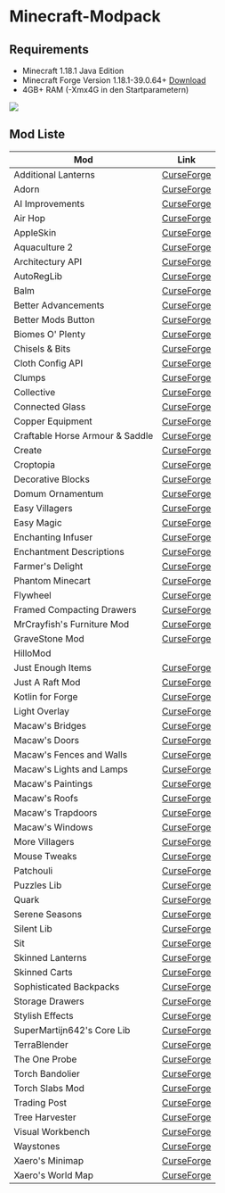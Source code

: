 # Minecraft-Modpack

## Requirements

- Minecraft 1.18.1 Java Edition
- Minecraft Forge Version 1.18.1-39.0.64+ [Download](https://files.minecraftforge.net/net/minecraftforge/forge/index_1.18.1.html)
- 4GB+ RAM (-Xmx4G in den Startparametern)

![](https://hillogames.de/mc-req-gb.PNG)

## Mod Liste

| Mod                             | Link                                                                                 |
| ------------------------------- | ------------------------------------------------------------------------------------ |
| Additional Lanterns             | [CurseForge](https://www.curseforge.com/minecraft/mc-mods/additional-lanterns)       |
| Adorn                           | [CurseForge](https://www.curseforge.com/minecraft/mc-mods/adorn-for-forge)           |
| AI Improvements                 | [CurseForge](https://www.curseforge.com/minecraft/mc-mods/ai-improvements)           |
| Air Hop                         | [CurseForge](https://www.curseforge.com/minecraft/mc-mods/air-hop)                   |
| AppleSkin                       | [CurseForge](https://www.curseforge.com/minecraft/mc-mods/appleskin)                 |
| Aquaculture 2                   | [CurseForge](https://www.curseforge.com/minecraft/mc-mods/aquaculture)               |
| Architectury API                | [CurseForge](https://www.curseforge.com/minecraft/mc-mods/architectury-forge)        |
| AutoRegLib                      | [CurseForge](https://www.curseforge.com/minecraft/mc-mods/autoreglib)                |
| Balm                            | [CurseForge](https://www.curseforge.com/minecraft/mc-mods/balm)                      |
| Better Advancements             | [CurseForge](https://www.curseforge.com/minecraft/mc-mods/better-advancements)       |
| Better Mods Button              | [CurseForge](https://www.curseforge.com/minecraft/mc-mods/better-mods-button)        |
| Biomes O' Plenty                | [CurseForge](https://www.curseforge.com/minecraft/mc-mods/biomes-o-plenty)           |
| Chisels & Bits                  | [CurseForge](https://www.curseforge.com/minecraft/mc-mods/chisels-bits)              |
| Cloth Config API                | [CurseForge](https://www.curseforge.com/minecraft/mc-mods/cloth-config-forge)        |
| Clumps                          | [CurseForge](https://www.curseforge.com/minecraft/mc-mods/clumps)                    |
| Collective                      | [CurseForge](https://www.curseforge.com/minecraft/mc-mods/collective)                |
| Connected Glass                 | [CurseForge](https://www.curseforge.com/minecraft/mc-mods/connected-glass)           |
| Copper Equipment                | [CurseForge](https://www.curseforge.com/minecraft/mc-mods/copper-equipment-forge)    |
| Craftable Horse Armour & Saddle | [CurseForge](https://www.curseforge.com/minecraft/mc-mods/cha-s)                     |
| Create                          | [CurseForge](https://www.curseforge.com/minecraft/mc-mods/create)                    |
| Croptopia                       | [CurseForge](https://www.curseforge.com/minecraft/mc-mods/croptopia-fabric)          |
| Decorative Blocks               | [CurseForge](https://www.curseforge.com/minecraft/mc-mods/decorative-blocks)         |
| Domum Ornamentum                | [CurseForge](https://www.curseforge.com/minecraft/mc-mods/domum-ornamentum)          |
| Easy Villagers                  | [CurseForge](https://www.curseforge.com/minecraft/mc-mods/easy-villagers)            |
| Easy Magic                      | [CurseForge](https://www.curseforge.com/minecraft/mc-mods/easy-magic)                |
| Enchanting Infuser              | [CurseForge](https://www.curseforge.com/minecraft/mc-mods/enchanting-infuser-forge)  |
| Enchantment Descriptions        | [CurseForge](https://www.curseforge.com/minecraft/mc-mods/enchantment-descriptions)  |
| Farmer's Delight                | [CurseForge](https://www.curseforge.com/minecraft/mc-mods/farmers-delight)           |
| Phantom Minecart                | [CurseForge](https://www.curseforge.com/minecraft/mc-mods/fix-my-minecart)           |
| Flywheel                        | [CurseForge](https://www.curseforge.com/minecraft/mc-mods/flywheel)                  |
| Framed Compacting Drawers       | [CurseForge](https://www.curseforge.com/minecraft/mc-mods/framed-compacting-drawers) |
| MrCrayfish's Furniture Mod      | [CurseForge](https://www.curseforge.com/minecraft/mc-mods/mrcrayfish-furniture-mod)  |
| GraveStone Mod                  | [CurseForge](https://www.curseforge.com/minecraft/mc-mods/gravestone-mod)            |
| HilloMod                        |                                                                                      |
| Just Enough Items               | [CurseForge](https://www.curseforge.com/minecraft/mc-mods/jei)                       |
| Just A Raft Mod                 | [CurseForge](https://www.curseforge.com/minecraft/mc-mods/just-a-raft-mod)           |
| Kotlin for Forge                | [CurseForge](https://www.curseforge.com/minecraft/mc-mods/kotlin-for-forge)          |
| Light Overlay                   | [CurseForge](https://www.curseforge.com/minecraft/mc-mods/light-overlay)             |
| Macaw's Bridges                 | [CurseForge](https://www.curseforge.com/minecraft/mc-mods/macaws-bridges)            |
| Macaw's Doors                   | [CurseForge](https://www.curseforge.com/minecraft/mc-mods/macaws-doors)              |
| Macaw's Fences and Walls        | [CurseForge](https://www.curseforge.com/minecraft/mc-mods/macaws-fences-and-walls)   |
| Macaw's Lights and Lamps        | [CurseForge](https://www.curseforge.com/minecraft/mc-mods/macaws-lights-and-lamps)   |
| Macaw's Paintings               | [CurseForge](https://www.curseforge.com/minecraft/mc-mods/macaws-paintings)          |
| Macaw's Roofs                   | [CurseForge](https://www.curseforge.com/minecraft/mc-mods/macaws-roofs)              |
| Macaw's Trapdoors               | [CurseForge](https://www.curseforge.com/minecraft/mc-mods/macaws-trapdoors)          |
| Macaw's Windows                 | [CurseForge](https://www.curseforge.com/minecraft/mc-mods/macaws-windows)            |
| More Villagers                  | [CurseForge](https://www.curseforge.com/minecraft/mc-mods/more-villagers)            |
| Mouse Tweaks                    | [CurseForge](https://www.curseforge.com/minecraft/mc-mods/mouse-tweaks)              |
| Patchouli                       | [CurseForge](https://www.curseforge.com/minecraft/mc-mods/patchouli)                 |
| Puzzles Lib                     | [CurseForge](https://www.curseforge.com/minecraft/mc-mods/puzzles-lib)               |
| Quark                           | [CurseForge](https://www.curseforge.com/minecraft/mc-mods/quark)                     |
| Serene Seasons                  | [CurseForge](https://www.curseforge.com/minecraft/mc-mods/serene-seasons)            |
| Silent Lib                      | [CurseForge](https://www.curseforge.com/minecraft/mc-mods/silent-lib)                |
| Sit                             | [CurseForge](https://www.curseforge.com/minecraft/mc-mods/sit)                       |
| Skinned Lanterns                | [CurseForge](https://www.curseforge.com/minecraft/mc-mods/skinned-lanterns)          |
| Skinned Carts                   | [CurseForge](https://www.curseforge.com/minecraft/mc-mods/skinned-carts)             |
| Sophisticated Backpacks         | [CurseForge](https://www.curseforge.com/minecraft/mc-mods/sophisticated-backpacks)   |
| Storage Drawers                 | [CurseForge](https://www.curseforge.com/minecraft/mc-mods/storage-drawers)           |
| Stylish Effects                 | [CurseForge](https://www.curseforge.com/minecraft/mc-mods/stylish-effects)           |
| SuperMartijn642's Core Lib      | [CurseForge](https://www.curseforge.com/minecraft/mc-mods/supermartijn642s-core-lib) |
| TerraBlender                    | [CurseForge](https://www.curseforge.com/minecraft/mc-mods/terrablender)              |
| The One Probe                   | [CurseForge](https://www.curseforge.com/minecraft/mc-mods/the-one-probe)             |
| Torch Bandolier                 | [CurseForge](https://www.curseforge.com/minecraft/mc-mods/torch-bandolier)           |
| Torch Slabs Mod                 | [CurseForge](https://www.curseforge.com/minecraft/mc-mods/torchslabs-mod)            |
| Trading Post                    | [CurseForge](https://www.curseforge.com/minecraft/mc-mods/trading-post)              |
| Tree Harvester                  | [CurseForge](https://www.curseforge.com/minecraft/mc-mods/tree-harvester)            |
| Visual Workbench                | [CurseForge](https://www.curseforge.com/minecraft/mc-mods/visual-workbench)          |
| Waystones                       | [CurseForge](https://www.curseforge.com/minecraft/mc-mods/waystones)                 |
| Xaero's Minimap                 | [CurseForge](https://www.curseforge.com/minecraft/mc-mods/xaeros-minimap)            |
| Xaero's World Map               | [CurseForge](https://www.curseforge.com/minecraft/mc-mods/xaeros-world-map)          |
